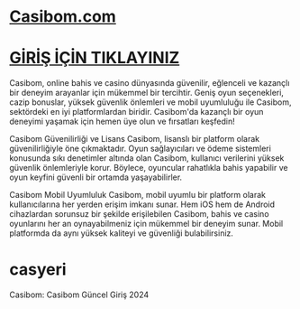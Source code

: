 #  <a href="https://www918casibom.com">Casibom.com</a>

#  <a href="https://www918casibom.com">GİRİŞ İÇİN TIKLAYINIZ</a>

Casibom, online bahis ve casino dünyasında güvenilir, eğlenceli ve kazançlı bir deneyim arayanlar için mükemmel bir tercihtir. Geniş oyun seçenekleri, cazip bonuslar, yüksek güvenlik önlemleri ve mobil uyumluluğu ile Casibom, sektördeki en iyi platformlardan biridir. Casibom'da kazançlı bir oyun deneyimi yaşamak için hemen üye olun ve fırsatları keşfedin!

Casibom Güvenilirliği ve Lisans
Casibom, lisanslı bir platform olarak güvenilirliğiyle öne çıkmaktadır. Oyun sağlayıcıları ve ödeme sistemleri konusunda sıkı denetimler altında olan Casibom, kullanıcı verilerini yüksek güvenlik önlemleriyle korur. Böylece, oyuncular rahatlıkla bahis yapabilir ve oyun keyfini güvenli bir ortamda yaşayabilirler.

Casibom Mobil Uyumluluk
Casibom, mobil uyumlu bir platform olarak kullanıcılarına her yerden erişim imkanı sunar. Hem iOS hem de Android cihazlardan sorunsuz bir şekilde erişilebilen Casibom, bahis ve casino oyunlarını her an oynayabilmeniz için mükemmel bir deneyim sunar. Mobil platformda da aynı yüksek kaliteyi ve güvenliği bulabilirsiniz.
# casyeri
Casibom: Casibom Güncel Giriş 2024
